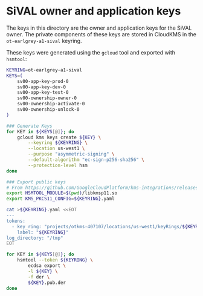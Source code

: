 # SiVAL owner and application keys

The keys in this directory are the owner and application keys for the SiVAL owner.
The private components of these keys are stored in CloudKMS in the `ot-earlgrey-a1-sival` keyring.

These keys were generated using the `gcloud` tool and exported with `hsmtool`:

```bash
KEYRING=ot-earlgrey-a1-sival
KEYS=(
    sv00-app-key-prod-0
    sv00-app-key-dev-0
    sv00-app-key-test-0
    sv00-ownership-owner-0
    sv00-ownership-activate-0
    sv00-ownership-unlock-0
)

### Generate Keys
for KEY in ${KEYS[@]}; do
    gcloud kms keys create ${KEY} \
        --keyring ${KEYRING} \
        --location us-west1 \
        --purpose "asymmetric-signing" \
        --default-algorithm "ec-sign-p256-sha256" \
        --protection-level hsm
done

### Export public keys
# From https://github.com/GoogleCloudPlatform/kms-integrations/releases/tag/pkcs11-v1.2
export HSMTOOL_MODULE=$(pwd)/libkmsp11.so
export KMS_PKCS11_CONFIG=${KEYRING}.yaml

cat >${KEYRING}.yaml <<EOT
---
tokens:
  - key_ring: "projects/otkms-407107/locations/us-west1/keyRings/${KEYRING}"
    label: "${KEYRING}"
log_directory: "/tmp"
EOT

for KEY in ${KEYS[@]}; do
    hsmtool --token ${KEYRING} \
        ecdsa export \
        -l ${KEY} \
        -f der \
        ${KEY}.pub.der
done
```
